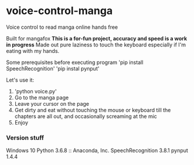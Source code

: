 # voice-control-manga
Voice control to read manga online hands free

Built for mangafox
**This is a for-fun project, accuracy and speed is a work in progress**
Made out pure laziness to touch the keyboard especially if I'm eating with my hands.

Some prerequisites before executing program
'pip install SpeechRecognition'
'pip instal pynput'

Let's use it:
1. 'python voice.py'
2. Go to the manga page
3. Leave your cursor on the page
4. Get dirty and eat without touching the mouse or keyboard till the chapters are all out, and occasionally screaming at the mic
5. Enjoy

### Version stuff
Windows 10
Python 3.6.8 :: Anaconda, Inc.
SpeechRecognition 3.8.1
pynput 1.4.4
